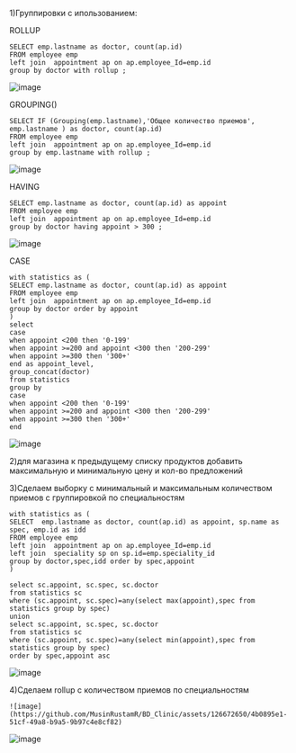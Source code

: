 1)Группировки с ипользованием: 

ROLLUP
```
SELECT emp.lastname as doctor, count(ap.id) 
FROM employee emp
left join  appointment ap on ap.employee_Id=emp.id
group by doctor with rollup ;
```
![image](https://github.com/MusinRustamR/BD_Clinic/assets/126672650/c1a2dc87-eec3-47f6-8044-acdab65424ae)

GROUPING()
```
SELECT IF (Grouping(emp.lastname),'Общее количество приемов', emp.lastname ) as doctor, count(ap.id) 
FROM employee emp
left join  appointment ap on ap.employee_Id=emp.id
group by emp.lastname with rollup ;
```
![image](https://github.com/MusinRustamR/BD_Clinic/assets/126672650/cf2bb92e-be31-49b6-b034-2c0f1f2c5065)


HAVING
```
SELECT emp.lastname as doctor, count(ap.id) as appoint
FROM employee emp
left join  appointment ap on ap.employee_Id=emp.id
group by doctor having appoint > 300 ;
```
![image](https://github.com/MusinRustamR/BD_Clinic/assets/126672650/cb232cf1-ec59-445d-8f53-28bec5610bd8)

CASE
```
with statistics as (
SELECT emp.lastname as doctor, count(ap.id) as appoint
FROM employee emp
left join  appointment ap on ap.employee_Id=emp.id
group by doctor order by appoint
)
select 
case
when appoint <200 then '0-199'
when appoint >=200 and appoint <300 then '200-299'
when appoint >=300 then '300+'
end as appoint_level,
group_concat(doctor)
from statistics
group by 
case
when appoint <200 then '0-199'
when appoint >=200 and appoint <300 then '200-299'
when appoint >=300 then '300+'
end
```
![image](https://github.com/MusinRustamR/BD_Clinic/assets/126672650/1b616feb-8bb8-4873-a00c-04eba9635f17)


2)для магазина к предыдущему списку продуктов добавить максимальную и минимальную цену и кол-во предложений

3)Cделаем выборку с минимальный и максимальным количеством приемов с группировкой по специальностям
```
with statistics as (
SELECT  emp.lastname as doctor, count(ap.id) as appoint, sp.name as spec, emp.id as idd
FROM employee emp
left join  appointment ap on ap.employee_Id=emp.id
left join  speciality sp on sp.id=emp.speciality_id
group by doctor,spec,idd order by spec,appoint
)

select sc.appoint, sc.spec, sc.doctor
from statistics sc
where (sc.appoint, sc.spec)=any(select max(appoint),spec from statistics group by spec)
union
select sc.appoint, sc.spec, sc.doctor
from statistics sc
where (sc.appoint, sc.spec)=any(select min(appoint),spec from statistics group by spec)
order by spec,appoint asc
```
![image](https://github.com/MusinRustamR/BD_Clinic/assets/126672650/4faafa52-c0f2-4eb0-82dd-82d6f115c1b5)


4)Сделаем rollup с количеством приемов по специальностям
```
![image](https://github.com/MusinRustamR/BD_Clinic/assets/126672650/4b0895e1-51cf-49a8-b9a5-9b97c4e8cf82)

```
![image](https://github.com/MusinRustamR/BD_Clinic/assets/126672650/ad755bf9-654b-44ac-af2a-5d63664d2b57)

